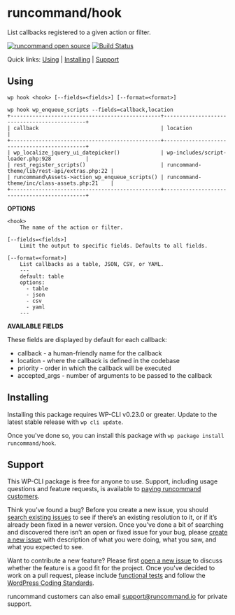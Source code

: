 runcommand/hook
===============

List callbacks registered to a given action or filter.

[![runcommand open source](https://runcommand.io/wp-content/themes/runcommand-theme/bin/shields/runcommand-open-source.svg)](https://runcommand.io/pricing/) [![Build Status](https://travis-ci.org/runcommand/hook.svg?branch=master)](https://travis-ci.org/runcommand/hook)

Quick links: [Using](#using) | [Installing](#installing) | [Support](#support)

## Using

~~~
wp hook <hook> [--fields=<fields>] [--format=<format>]
~~~

```
wp hook wp_enqueue_scripts --fields=callback,location
+------------------------------------------------+---------------------------------------------+
| callback                                       | location                                    |
+------------------------------------------------+---------------------------------------------+
| wp_localize_jquery_ui_datepicker()             | wp-includes/script-loader.php:928           |
| rest_register_scripts()                        | runcommand-theme/lib/rest-api/extras.php:22 |
| runcommand\Assets->action_wp_enqueue_scripts() | runcommand-theme/inc/class-assets.php:21    |
+------------------------------------------------+---------------------------------------------+
```
**OPTIONS**

	<hook>
		The name of the action or filter.

	[--fields=<fields>]
		Limit the output to specific fields. Defaults to all fields.

	[--format=<format>]
		List callbacks as a table, JSON, CSV, or YAML.
		---
		default: table
		options:
		  - table
		  - json
		  - csv
		  - yaml
		---

**AVAILABLE FIELDS**

These fields are displayed by default for each callback:

* callback - a human-friendly name for the callback
* location - where the callback is defined in the codebase
* priority - order in which the callback will be executed
* accepted_args - number of arguments to be passed to the callback

## Installing

Installing this package requires WP-CLI v0.23.0 or greater. Update to the latest stable release with `wp cli update`.

Once you've done so, you can install this package with `wp package install runcommand/hook`.

## Support

This WP-CLI package is free for anyone to use. Support, including usage questions and feature requests, is available to [paying runcommand customers](https://runcommand.io/pricing/).

Think you’ve found a bug? Before you create a new issue, you should [search existing issues](https://github.com/runcommand/sparks/issues?q=label%3Abug%20) to see if there’s an existing resolution to it, or if it’s already been fixed in a newer version. Once you’ve done a bit of searching and discovered there isn’t an open or fixed issue for your bug, please [create a new issue](https://github.com/runcommand/sparks/issues/new) with description of what you were doing, what you saw, and what you expected to see.

Want to contribute a new feature? Please first [open a new issue](https://github.com/runcommand/sparks/issues/new) to discuss whether the feature is a good fit for the project. Once you've decided to work on a pull request, please include [functional tests](https://wp-cli.org/docs/pull-requests/#functional-tests) and follow the [WordPress Coding Standards](http://make.wordpress.org/core/handbook/coding-standards/).

runcommand customers can also email [support@runcommand.io](mailto:support@runcommand.io) for private support.


